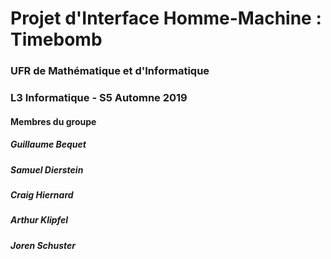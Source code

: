 # Projet d'Interface Homme-Machine : Timebomb



### UFR de Mathématique et d'Informatique
### L3 Informatique - S5 Automne 2019



#### Membres du groupe

##### Guillaume Bequet
##### Samuel Dierstein
##### Craig Hiernard
##### Arthur Klipfel
##### Joren Schuster